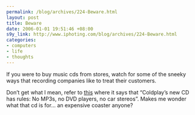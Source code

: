 ```yaml
--- 
permalink: /blog/archives/224-Beware.html
layout: post
title: Beware
date: 2006-01-01 19:51:46 +08:00
s9y_link: http://www.iphoting.com/blog/archives/224-Beware.html
categories: 
- computers
- life
- thoughts
---
```

<p class="whiteline"><p>If you were to buy music cds from stores, watch for some of the sneeky ways that recording companies like to treat their customers.</p>
</p><p class="break"><p>Don&#8217;t get what I mean, refer to <a onclick="_gaq.push(['_trackPageview', '/extlink/www.boingboing.net/2006/01/01/coldplays_new_cd_has.html']);"  href="http://www.boingboing.net/2006/01/01/coldplays_new_cd_has.html">this</a> where it says that &#8220;Coldplay&#8217;s new CD has rules: No MP3s, no DVD players, no car stereos&#8221;. Makes me wonder what that cd is for... an expensive coaster anyone?</p></p>
